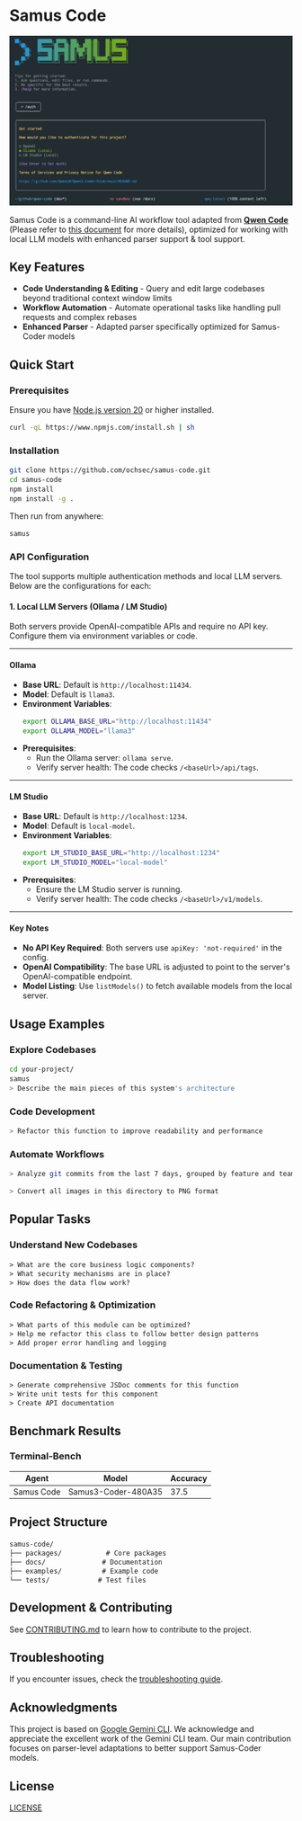 # Samus Code

![Samus Code Screenshot](./docs/assets/samus-screenshot.png)

Samus Code is a command-line AI workflow tool adapted from [**Qwen Code**](https://github.com/QwenLM/qwen-code) (Please refer to [this document](./README.gemini.md) for more details), optimized for working with local LLM models with enhanced parser support & tool support.

## Key Features

- **Code Understanding & Editing** - Query and edit large codebases beyond traditional context window limits
- **Workflow Automation** - Automate operational tasks like handling pull requests and complex rebases
- **Enhanced Parser** - Adapted parser specifically optimized for Samus-Coder models

## Quick Start

### Prerequisites

Ensure you have [Node.js version 20](https://nodejs.org/en/download) or higher installed.

```bash
curl -qL https://www.npmjs.com/install.sh | sh
```

### Installation

```bash
git clone https://github.com/ochsec/samus-code.git
cd samus-code
npm install
npm install -g .
```

Then run from anywhere:

```bash
samus
```

### API Configuration

The tool supports multiple authentication methods and local LLM servers. Below are the configurations for each:

#### **1. Local LLM Servers (Ollama / LM Studio)**
Both servers provide OpenAI-compatible APIs and require no API key. Configure them via environment variables or code.

---

#### **Ollama**
- **Base URL**: Default is `http://localhost:11434`.  
- **Model**: Default is `llama3`.  
- **Environment Variables**:
  ```bash
  export OLLAMA_BASE_URL="http://localhost:11434"
  export OLLAMA_MODEL="llama3"
  ```
- **Prerequisites**:
  - Run the Ollama server: `ollama serve`.
  - Verify server health: The code checks `/<baseUrl>/api/tags`.

---

#### **LM Studio**
- **Base URL**: Default is `http://localhost:1234`.  
- **Model**: Default is `local-model`.  
- **Environment Variables**:
  ```bash
  export LM_STUDIO_BASE_URL="http://localhost:1234"
  export LM_STUDIO_MODEL="local-model"
  ```
- **Prerequisites**:
  - Ensure the LM Studio server is running.
  - Verify server health: The code checks `/<baseUrl>/v1/models`.

---

#### **Key Notes**
- **No API Key Required**: Both servers use `apiKey: 'not-required'` in the config.
- **OpenAI Compatibility**: The base URL is adjusted to point to the server's OpenAI-compatible endpoint.
- **Model Listing**: Use `listModels()` to fetch available models from the local server.

## Usage Examples

### Explore Codebases

```sh
cd your-project/
samus
> Describe the main pieces of this system's architecture
```

### Code Development

```sh
> Refactor this function to improve readability and performance
```

### Automate Workflows

```sh
> Analyze git commits from the last 7 days, grouped by feature and team member
```

```sh
> Convert all images in this directory to PNG format
```

## Popular Tasks

### Understand New Codebases

```text
> What are the core business logic components?
> What security mechanisms are in place?
> How does the data flow work?
```

### Code Refactoring & Optimization

```text
> What parts of this module can be optimized?
> Help me refactor this class to follow better design patterns
> Add proper error handling and logging
```

### Documentation & Testing

```text
> Generate comprehensive JSDoc comments for this function
> Write unit tests for this component
> Create API documentation
```

## Benchmark Results

### Terminal-Bench

| Agent     | Model              | Accuracy |
| --------- | ------------------ | -------- |
| Samus Code | Samus3-Coder-480A35 | 37.5     |

## Project Structure

```
samus-code/
├── packages/           # Core packages
├── docs/              # Documentation
├── examples/          # Example code
└── tests/            # Test files
```

## Development & Contributing

See [CONTRIBUTING.md](./CONTRIBUTING.md) to learn how to contribute to the project.

## Troubleshooting

If you encounter issues, check the [troubleshooting guide](docs/troubleshooting.md).

## Acknowledgments

This project is based on [Google Gemini CLI](https://github.com/google-gemini/gemini-cli). We acknowledge and appreciate the excellent work of the Gemini CLI team. Our main contribution focuses on parser-level adaptations to better support Samus-Coder models.

## License

[LICENSE](./LICENSE)
